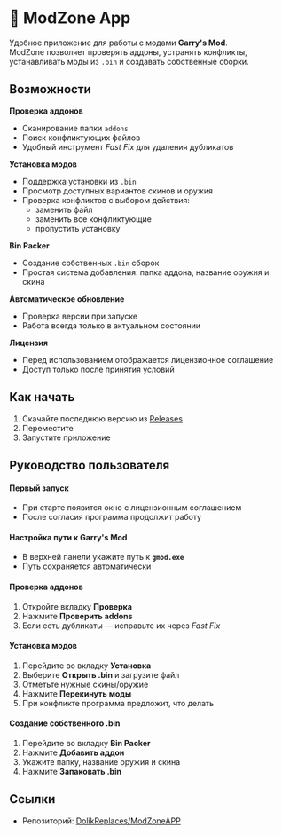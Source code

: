 # 🌌 ModZone App

Удобное приложение для работы с модами **Garry's Mod**.  
ModZone позволяет проверять аддоны, устранять конфликты, устанавливать моды из `.bin` и создавать собственные сборки.



## Возможности

**Проверка аддонов**
- Сканирование папки `addons`  
- Поиск конфликтующих файлов  
- Удобный инструмент *Fast Fix* для удаления дубликатов  

**Установка модов**
- Поддержка установки из `.bin`  
- Просмотр доступных вариантов скинов и оружия  
- Проверка конфликтов с выбором действия:  
  - заменить файл  
  - заменить все конфликтующие  
  - пропустить установку  

**Bin Packer**
- Создание собственных `.bin` сборок  
- Простая система добавления: папка аддона, название оружия и скина  

**Автоматическое обновление**
- Проверка версии при запуске  
- Работа всегда только в актуальном состоянии  

**Лицензия**
- Перед использованием отображается лицензионное соглашение  
- Доступ только после принятия условий  



## Как начать

1. Скачайте последнюю версию из [Releases](https://github.com/DolikReplaces/ModZoneAPP/releases)  
2. Переместите  
3. Запустите приложение  



## Руководство пользователя

#### Первый запуск
- При старте появится окно с лицензионным соглашением  
- После согласия программа продолжит работу  

#### Настройка пути к Garry's Mod
- В верхней панели укажите путь к **`gmod.exe`**  
- Путь сохраняется автоматически  

#### Проверка аддонов
1. Откройте вкладку **Проверка**  
2. Нажмите **Проверить addons**  
3. Если есть дубликаты — исправьте их через *Fast Fix*  

#### Установка модов
1. Перейдите во вкладку **Установка**  
2. Выберите **Открыть .bin** и загрузите файл  
3. Отметьте нужные скины/оружие  
4. Нажмите **Перекинуть моды**  
5. При конфликте программа предложит, что делать  

#### Создание собственного .bin
1. Перейдите во вкладку **Bin Packer**  
2. Нажмите **Добавить аддон**  
3. Укажите папку, название оружия и скина  
4. Нажмите **Запаковать .bin**  



## Ссылки
- Репозиторий: [DolikReplaces/ModZoneAPP](https://github.com/DolikReplaces/ModZoneAPP)  

